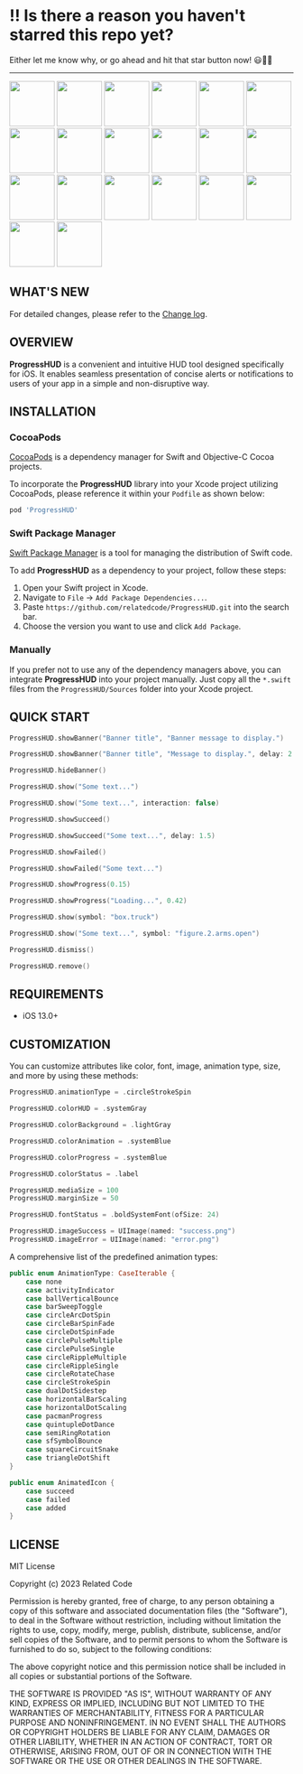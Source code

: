 # ‼️ Is there a reason you haven't starred this repo yet?

Either let me know why, or go ahead and hit that star button now! 😃🌟🙏

---

<img src="https://related.chat/hud/001.gif" width="80"> <img src="https://related.chat/hud/002.gif" width="80"> <img src="https://related.chat/hud/003.gif" width="80"> <img src="https://related.chat/hud/004.gif" width="80"> <img src="https://related.chat/hud/005.gif" width="80"> <img src="https://related.chat/hud/006.gif" width="80"> <img src="https://related.chat/hud/007.gif" width="80"> <img src="https://related.chat/hud/008.gif" width="80"> <img src="https://related.chat/hud/009.gif" width="80"> <img src="https://related.chat/hud/010.gif" width="80"> <img src="https://related.chat/hud/011.gif" width="80"> <img src="https://related.chat/hud/011.png" width="80"> <img src="https://related.chat/hud/012.gif" width="80"> <img src="https://related.chat/hud/012.png" width="80"> <img src="https://related.chat/hud/013.gif" width="80"> <img src="https://related.chat/hud/013.png" width="80"> <img src="https://related.chat/hud/014.gif" width="80"> <img src="https://related.chat/hud/014.png" width="80"> <img src="https://related.chat/hud/015.gif" width="80"> <img src="https://related.chat/hud/015.png" width="80">

## WHAT'S NEW

For detailed changes, please refer to the [Change log](CHANGELOG.md).

## OVERVIEW

**ProgressHUD** is a convenient and intuitive HUD tool designed specifically for iOS. It enables seamless presentation of concise alerts or notifications to users of your app in a simple and non-disruptive way.

## INSTALLATION

### CocoaPods

[CocoaPods](https://cocoapods.org) is a dependency manager for Swift and Objective-C Cocoa projects.

To incorporate the **ProgressHUD** library into your Xcode project utilizing CocoaPods, please reference it within your `Podfile` as shown below:

```ruby
pod 'ProgressHUD'
```

### Swift Package Manager

[Swift Package Manager](https://swift.org/package-manager) is a tool for managing the distribution of Swift code.

To add **ProgressHUD** as a dependency to your project, follow these steps:

1. Open your Swift project in Xcode.
2. Navigate to `File` -> `Add Package Dependencies...`.
3. Paste `https://github.com/relatedcode/ProgressHUD.git` into the search bar.
4. Choose the version you want to use and click `Add Package`.

### Manually

If you prefer not to use any of the dependency managers above, you can integrate **ProgressHUD** into your project manually. Just copy all the `*.swift` files from the `ProgressHUD/Sources` folder into your Xcode project.

## QUICK START

```swift
ProgressHUD.showBanner("Banner title", "Banner message to display.")
```

```swift
ProgressHUD.showBanner("Banner title", "Message to display.", delay: 2.0)
```

```swift
ProgressHUD.hideBanner()
```

```swift
ProgressHUD.show("Some text...")
```

```swift
ProgressHUD.show("Some text...", interaction: false)
```

```swift
ProgressHUD.showSucceed()
```

```swift
ProgressHUD.showSucceed("Some text...", delay: 1.5)
```

```swift
ProgressHUD.showFailed()
```

```swift
ProgressHUD.showFailed("Some text...")
```

```swift
ProgressHUD.showProgress(0.15)
```

```swift
ProgressHUD.showProgress("Loading...", 0.42)
```

```swift
ProgressHUD.show(symbol: "box.truck")
```

```swift
ProgressHUD.show("Some text...", symbol: "figure.2.arms.open")
```

```swift
ProgressHUD.dismiss()
```

```swift
ProgressHUD.remove()
```

## REQUIREMENTS

- iOS 13.0+

## CUSTOMIZATION

You can customize attributes like color, font, image, animation type, size, and more by using these methods:

```swift
ProgressHUD.animationType = .circleStrokeSpin
```

```swift
ProgressHUD.colorHUD = .systemGray
```

```swift
ProgressHUD.colorBackground = .lightGray
```

```swift
ProgressHUD.colorAnimation = .systemBlue
```

```swift
ProgressHUD.colorProgress = .systemBlue
```

```swift
ProgressHUD.colorStatus = .label
```

```swift
ProgressHUD.mediaSize = 100
ProgressHUD.marginSize = 50
```

```swift
ProgressHUD.fontStatus = .boldSystemFont(ofSize: 24)
```

```swift
ProgressHUD.imageSuccess = UIImage(named: "success.png")
ProgressHUD.imageError = UIImage(named: "error.png")
```

A comprehensive list of the predefined animation types:

```swift
public enum AnimationType: CaseIterable {
	case none
	case activityIndicator
	case ballVerticalBounce
	case barSweepToggle
	case circleArcDotSpin
	case circleBarSpinFade
	case circleDotSpinFade
	case circlePulseMultiple
	case circlePulseSingle
	case circleRippleMultiple
	case circleRippleSingle
	case circleRotateChase
	case circleStrokeSpin
	case dualDotSidestep
	case horizontalBarScaling
	case horizontalDotScaling
	case pacmanProgress
	case quintupleDotDance
	case semiRingRotation
	case sfSymbolBounce
	case squareCircuitSnake
	case triangleDotShift
}
```

```swift
public enum AnimatedIcon {
	case succeed
	case failed
	case added
}
```

## LICENSE

MIT License

Copyright (c) 2023 Related Code

Permission is hereby granted, free of charge, to any person obtaining a copy
of this software and associated documentation files (the "Software"), to deal
in the Software without restriction, including without limitation the rights
to use, copy, modify, merge, publish, distribute, sublicense, and/or sell
copies of the Software, and to permit persons to whom the Software is
furnished to do so, subject to the following conditions:

The above copyright notice and this permission notice shall be included in all
copies or substantial portions of the Software.

THE SOFTWARE IS PROVIDED "AS IS", WITHOUT WARRANTY OF ANY KIND, EXPRESS OR
IMPLIED, INCLUDING BUT NOT LIMITED TO THE WARRANTIES OF MERCHANTABILITY,
FITNESS FOR A PARTICULAR PURPOSE AND NONINFRINGEMENT. IN NO EVENT SHALL THE
AUTHORS OR COPYRIGHT HOLDERS BE LIABLE FOR ANY CLAIM, DAMAGES OR OTHER
LIABILITY, WHETHER IN AN ACTION OF CONTRACT, TORT OR OTHERWISE, ARISING FROM,
OUT OF OR IN CONNECTION WITH THE SOFTWARE OR THE USE OR OTHER DEALINGS IN THE
SOFTWARE.
